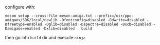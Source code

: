 configure with:

```meson setup --cross-file meson-amiga.txt --prefix=/usr/ppc-amigaos/SDK/local/newlib -Dfontconfig=disabled -Ddwrite=disabled -Dfreetype=enabled -Dglib=disabled -Dspectre=disabled -Dxcb=disabled -Damigaos=enabled -Dxlib=disabled   build```

then go into `build` dir and execute `ninja`